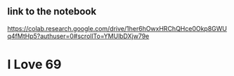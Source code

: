 ## link to the notebook
https://colab.research.google.com/drive/1her6hOwxHRChQHce0Okp8GWUq4fMtHp5?authuser=0#scrollTo=YMUlbDXjw79e

# I Love 69
